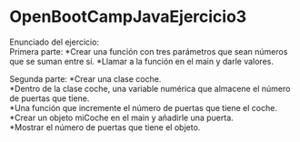 # OpenBootCampJavaEjercicio3
Enunciado del ejercicio:  
Primera parte:  *Crear una función con tres parámetros que sean números que se suman entre sí.
                *Llamar a la función en el main y darle valores.  

Segunda parte:  *Crear una clase coche.  
                *Dentro de la clase coche, una variable numérica que almacene el número de puertas que tiene.  
                *Una función que incremente el número de puertas que tiene el coche.  
                *Crear un objeto miCoche en el main y añadirle una puerta.  
                *Mostrar el número de puertas que tiene el objeto.
